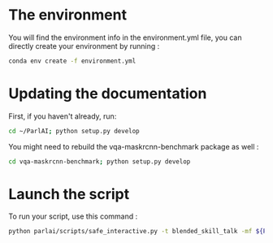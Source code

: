 
# The environment 

You will find the environment info in the environment.yml file, you can directly create your environment by running : 
```bash
conda env create -f environment.yml
```

# Updating the documentation

First, if you haven't already, run:
```bash
cd ~/ParlAI; python setup.py develop
```
You might need to rebuild the vqa-maskrcnn-benchmark package as well : 
```bash
cd vqa-maskrcnn-benchmark; python setup.py develop
```

# Launch the script 

To run your script, use this command :

```bash
python parlai/scripts/safe_interactive.py -t blended_skill_talk -mf ${PATH_TO_YOUR_MODEL_FILE} --model projects.multimodal_blenderbot.agents:BiasAgent --image-mode faster_r_cnn_152_32x8d --delimiter $'\n' --beam-block-ngram 3 --beam-context-block-ngram 3 --beam-min-length 20 --beam-size 10 --inference beam --model-parallel False
```

